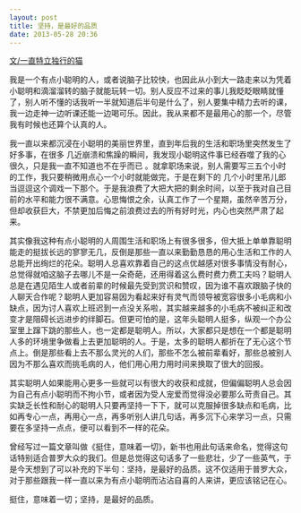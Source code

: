 ```yaml
---
layout: post
title: 坚持，是最好的品质  
date: 2013-05-28 20:36
---
```


[文/一直特立独行的猫](http://www.lz13.cn/lizhiwenzhang/13493.html)

我是一个有点小聪明的人，或者说脑子比较快，也因此从小到大一路走来以为凭着小聪明和滴溜溜转的脑子就能玩转一切。别人反应不过来的事儿我眨眨眼睛就懂了，别人听不懂的话我听一半就知道后半句是什么了，别人要集中精力去听的课，我一边走神一边听课还能一边喝可乐。因此，我从来都不是最用心的那一个，尽管我有时候也还算个认真的人。

我一直以来都沉浸在小聪明的美丽世界里，直到年后我的生活和职场里突然发生了好多事，在很多
几近崩溃和焦躁的瞬间，我发现小聪明这件事已经吞噬了我的心很久，只是我一直不知道也不在乎而已
。就拿职场来说，别人需要写三五个小时的工作，我只要稍微用点心一个小时就能做完，于是在剩下的
几个小时里吊儿郎当逗逗这个调戏一下那个。于是我浪费了大把大把的剩余时间，以至于我对自己目前的水平和能力很不满意。心思悔恨之余，认真工作了一个星期，虽然辛苦万分，但却收获巨大，不禁更加后悔之前浪费过去的所有好时光，内心也突然严肃了起来。

其实像我这种有点小聪明的人周围生活和职场上有很多很多，但大抵上单单靠聪明能走的挺拔长远的寥寥无几，反倒是那些一直以来勤勤恳恳的用心生活和工作的人总能开出绚烂的花朵。聪明人总喜欢靠着自己的这点优越感对很多事情没有耐心，总觉得就咱这脑子去哪儿不是一朵奇葩，还用得着这么费时费力费工夫吗？聪明人总是在遇见陌生人或者前辈的时候最先受到赏识和赞叹，因为谁不喜欢跟脑子快的人聊天合作呢？聪明人更加容易因为看起来好有灵气而领导被宽容很多小毛病和小缺点，因为讨人喜欢上班迟到一点没关系啦，其实越来越多的小毛病不被纠正和改变才是阻碍长远进步的绊脚石。但更可怕的是，这年头聪明人挺多，纵观一个办公室里上蹿下跳的那些人，也一定都是聪明人。所以，大家都只是想在一个都是聪明人多的环境里争做看上去更加聪明的人。于是，太多的聪明人都折在了无心这个节点上。倒是那些看上去不那么灵光的人们，那些不怎么被前辈看好，那些总被别人因为不那么喜欢而挑毛病的人，他们用心用力用时间来换取了很大的回报。

其实聪明人如果能用心更多一些就可以有很大的收获和成就，但偏偏聪明人总会因为自己有点小聪明而不拘小节，或者因为受人宠爱而觉得没必要那么苛责自己。其实缺乏长性和耐心的聪明人只要再坚持一下下，就可以克服掉很多缺点和毛病，比如再专心一点，再用心一点，再多听别人讲几句话，再多沉下心来学习一点，只需要在多坚持一点点，便可以看到不一样的花朵。

曾经写过一篇文章叫做《挺住，意味着一切》，新书也用此句话来命名，觉得这句话特别适合普罗大众的我们。但是总觉得这句话多了一些悲壮，少了一些英气，于是今天想到了可以补充的下半句：坚持，是最好的品质。这不仅适用于普罗大众，对于那些跟我一样一直以来为有点小聪明而沾沾自喜的人来讲，更应该铭记在心。

挺住，意味着一切；坚持，是最好的品质。